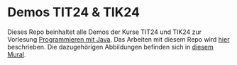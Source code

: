 # Demos TIT24 & TIK24

Dieses Repo beinhaltet alle Demos der Kurse TIT24 und TIK24 zur Vorlesung [Programmieren mit Java](https://jappuccini.github.io/java-docs/production/). Das Arbeiten mit diesem Repo wird [hier](https://jappuccini.github.io/java-docs/production/additional-material/daniel/instructions/git) beschrieben. Die dazugehörigen Abbildungen befinden sich in [diesem Mural](https://app.mural.co/t/programmierungwwibe2248240/m/programmierungwwibe2248240/1744631567244/2ee1a9403d4c0de84aef1b4403ff4cb3af98b9e9?sender=u89fa29f65a094878a3509842).
